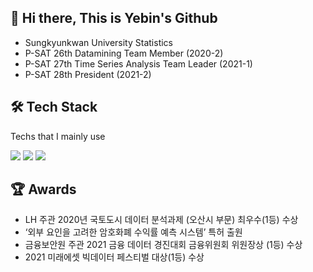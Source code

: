 ## 👋 Hi there, This is Yebin's Github

-  Sungkyunkwan University Statistics
-  P-SAT 26th Datamining Team Member (2020-2)
-  P-SAT 27th Time Series Analysis Team Leader (2021-1)
-  P-SAT 28th President (2021-2)


  
   
## 🛠 Tech Stack
<p align="left"> Techs that I mainly use </p>
<p align="left">
  <img src="https://img.shields.io/badge/R-276DC3?style=flat-square&logo=R&logoColor=white"/></a>
  <img src="https://img.shields.io/badge/Python-3766AB?style=flat-square&logo=Python&logoColor=white"/></a>
  <img src="https://img.shields.io/badge/Tableau-9cf?style=flat-square&logo=Tableau&logoColor=white"/>
</p>


  
  
## 🏆 Awards
- LH 주관 2020년 국토도시 데이터 분석과제 (오산시 부문) 최우수(1등) 수상
- ‘외부 요인을 고려한 암호화폐 수익률 예측 시스템’ 특허 출원
- 금융보안원 주관 2021 금융 데이터 경진대회 금융위원회 위원장상 (1등) 수상
- 2021 미래에셋 빅데이터 페스티벌 대상(1등) 수상  
